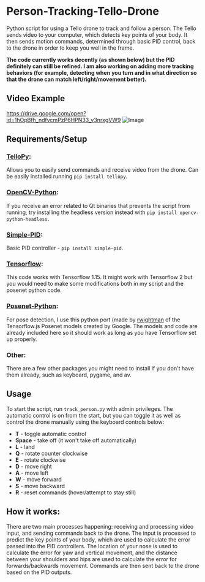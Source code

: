 # Person-Tracking-Tello-Drone
Python script for using a Tello drone to track and follow a person. The Tello sends video to your computer, which detects key points of your body. It then sends motion commands, determined through basic PID control, back to the drone in order to keep you well in the frame.

**The code currently works decently (as shown below) but the PID definitely can still be refined. I am also working on adding more tracking behaviors (for example, detecting when you turn and in what direction so that the drone can match left/right/movement better).**

## Video Example
https://drive.google.com/open?id=1hOpBfh_ndfvcmPzP6HPN33_v3nrxgVW9
![Image](https://drive.google.com/uc?export=view&id=1JmJF5Z2ZtPx9VWAVNK3aq-sYqAxyrvst)

## Requirements/Setup
### [TelloPy](https://github.com/hanyazou/TelloPy):
Allows you to easily send commands and receive video from the drone. Can be easily installed running `pip install tellopy`.

### [OpenCV-Python](https://pypi.org/project/opencv-python/):
If you receive an error related to Qt binaries that prevents the script from running, try installing the headless version instead with `pip install opencv-python-headless`.

### [Simple-PID](https://github.com/m-lundberg/simple-pid):
Basic PID controller - `pip install simple-pid`.

### [Tensorflow](https://www.tensorflow.org/install/pip):
This code works with Tensorflow 1.15. It might work with Tensorflow 2 but you would need to make some modifications both in my script and the posenet python code.

### [Posenet-Python](https://github.com/rwightman/posenet-python):
For pose detection, I use this python port (made by [rwightman](https://github.com/rwightman) of the Tensorflow.js Posenet models created by Google. The models and code are already included here so it should work as long as you have Tensorflow set up properly.

### Other:
There are a few other packages you might need to install if you don't have them already, such as keyboard, pygame, and av.

## Usage
To start the script, run `track_person.py` with admin privileges. The automatic control is on from the start, but you can toggle it as well as control the drone manually using the keyboard controls below:
* **T** - toggle automatic control
* **Space** - take off (it won't take off automatically)
* **L** - land
* **Q** - rotate counter clockwise
* **E** - rotate clockwise
* **D** - move right
* **A** - move left
* **W** - move forward
* **S** - move backward
* **R** - reset commands (hover/attempt to stay still)

## How it works:
There are two main processes happening: receiving and processing video input, and sending commands back to the drone. The input is processed to predict the key points of your body, which are used to calculate the error passed into the PID controllers. The location of your nose is used to calculate the error for yaw and vertical movement, and the distance between your shoulders and hips are used to calculate the error for forwards/backwards movement. Commands are then sent back to the drone based on the PID outputs.

